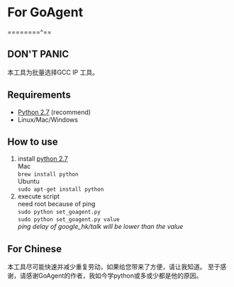 For GoAgent
===========
========^== 
## DON'T PANIC ##
本工具为批量选择GCC IP 工具。

## Requirements ##
* [Python 2.7](https://www.python.org/downloads/) (recommend)
* Linux/Mac/Windows

## How to use ##
1. install [python 2.7](https://www.python.org/downloads/)  
    Mac  
    ```brew install python```  
    Ubuntu  
    ```sudo apt-get install python```  
3. execute script  
    need root because of ping  
    ```sudo python set_goagent.py```  
    ```sudo python set_goagent.py value```  
    *ping delay of google_hk/talk will be lower than the value*
    

## For Chinese ##

本工具尽可能快速并减少重复劳动，如果给您带来了方便，请让我知道。
至于感谢，请感谢GoAgent的作者，我如今学python或多或少都是他的原因。
